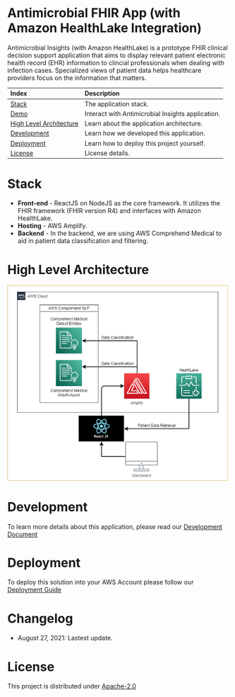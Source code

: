 # Antimicrobial FHIR App (with Amazon HealthLake Integration)
Antimicrobial Insights (with Amazon HealthLake) is a prototype FHIR clinical decision support application that aims to display relevant patient electronic health record (EHR) information to clincial professionals when dealing with infection cases. Specialized views of patient data helps healthcare providers focus on the information that matters.

|Index| Description|
|:----------------|:-----------|
| [Stack](#stack)         |     The application stack.    | 
| [Demo](#demo)         |     Interact with Antimicrobial Insights application.    |
| [High Level Architecture](#architecture)         |    Learn about the application architecture. |
| [Development](#development)         |    Learn how we developed this application. |
| [Deployment](#deployment)         |    Learn how to deploy this project yourself. |
| [License](#license)      |     License details.     |


# Stack

* **Front-end** - ReactJS on NodeJS as the core framework. It utilizes the FHIR framework (FHIR version R4) and interfaces with Amazon HealthLake.
* **Hosting** - AWS Amplify.
* **Backend** - In the backend, we are using AWS Comprehend Medical to aid in patient data classification and filtering. 


# High Level Architecture

<img src="./docs/images/FHIR_HealthLake.png"  width="500"/>

# Development
To learn more details about this application, please read our [Development Document](./docs/development_document.md) 

# Deployment
To deploy this solution into your AWS Account please follow our [Deployment Guide](./docs/deployment_guide.md)


# Changelog
* August 27, 2021: Lastest update.

# License
This project is distributed under  [Apache-2.0](https://github.com/UBC-CIC/antimicrobial_app_smart_fhir/blob/main/LICENSE) 
